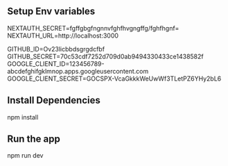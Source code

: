 ## Setup Env variables
NEXTAUTH_SECRET=fgffgbgfngnnvfghfhvgngffg/fghfhgnf=
NEXTAUTH_URL=http://localhost:3000

GITHUB_ID=Ov23licbbdsgrgdcfbf
GITHUB_SECRET=70c53cdf7252d709d0ab9494330433ce1438582f
GOOGLE_CLIENT_ID=123456789-abcdefghifgklmnop.apps.googleusercontent.com
GOOGLE_CLIENT_SECRET=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

## Install Dependencies
npm install

## Run the app
npm run dev